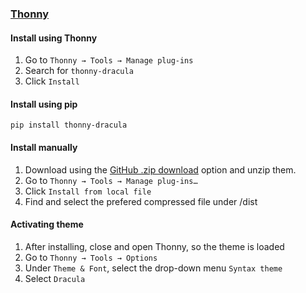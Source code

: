 ### [Thonny](https://github.com/thonny)

#### Install using Thonny

1. Go to `Thonny → Tools → Manage plug-ins`
2. Search for `thonny-dracula`
3. Click `Install`

#### Install using pip

    pip install thonny-dracula

#### Install manually

1. Download using the [GitHub .zip download](https://github.com/dracula/thonny/archive/master.zip) option and unzip them.
2. Go to `Thonny → Tools → Manage plug-ins…`
3. Click `Install from local file`
4. Find and select the prefered compressed file under /dist

#### Activating theme

1. After installing, close and open Thonny, so the theme is loaded
2. Go to `Thonny → Tools → Options`
3. Under `Theme & Font`, select the drop-down menu `Syntax theme`
4. Select `Dracula`